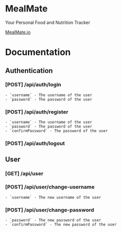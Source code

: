# MealMate
Your Personal Food and Nutrition Tracker

[MealMate.io](https://mealmate.io)

# Documentation

## Authentication
### [POST] /api/auth/login
	- `username` - The username of the user
	- `password` - The password of the user
### [POST] /api/auth/register
	- `username` - The username of the user
	- `password` - The password of the user
	- `confirmPassword` - The password of the user
### [POST] /api/auth/logout

## User
### [GET] /api/user
### [POST] /api/user/change-username
	- `username` - The new username of the user
### [POST] /api/user/change-password
	- `password` - The new password of the user
	- `confirmPassword` - The new password of the user